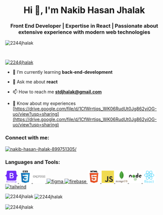 <h1 align="center">Hi 👋, I'm Nakib Hasan Jhalak</h1>



<h3 align="center">Front End Developer | Expertise in React | Passionate about extensive experience with modern web technologies</h3>

<div><img src="https://media.licdn.com/dms/image/D4E16AQFJH6OkjhvJvA/profile-displaybackgroundimage-shrink_350_1400/0/1716117676888?e=1725494400&v=beta&t=a9ZHcDZ0Kd5r_9i-ZeOaL-ZtxFu7raz7zsXSmDop02Q" alt="2244jhalak" /></div>
<p align="left"> <img src="https://komarev.com/ghpvc/?username=2244jhalak&label=Profile%20views&color=0e75b6&style=flat" alt="" /> </p>

<p align="left"> <a href="https://github.com/ryo-ma/github-profile-trophy"><img src="https://github-profile-trophy.vercel.app/?username=2244jhalak" alt="2244jhalak" /></a> </p>

- 🌱 I’m currently learning **back-end-development**

- 💬 Ask me about **react**

- 📫 How to reach me **stdjhalak@gmail.com**

- 📄 Know about my experiences [https://drive.google.com/file/d/1CfWrrtiqs_WK06RudUt0Jg862yiOG-uo/view?usp=sharing](https://drive.google.com/file/d/1CfWrrtiqs_WK06RudUt0Jg862yiOG-uo/view?usp=sharing)

<h3 align="left">Connect with me:</h3>
<p align="left">
<a href="https://linkedin.com/in/nakib-hasan-jhalak-899751305/" target="blank"><img align="center" src="https://raw.githubusercontent.com/rahuldkjain/github-profile-readme-generator/master/src/images/icons/Social/linked-in-alt.svg" alt="nakib-hasan-jhalak-899751305/" height="30" width="40" /></a>
</p>

<h3 align="left">Languages and Tools:</h3>
<p align="left"> <a href="https://getbootstrap.com" target="_blank" rel="noreferrer"> <img src="https://raw.githubusercontent.com/devicons/devicon/master/icons/bootstrap/bootstrap-plain-wordmark.svg" alt="bootstrap" width="40" height="40"/> </a> <a href="https://www.w3schools.com/css/" target="_blank" rel="noreferrer"> <img src="https://raw.githubusercontent.com/devicons/devicon/master/icons/css3/css3-original-wordmark.svg" alt="css3" width="40" height="40"/> </a> <a href="https://expressjs.com" target="_blank" rel="noreferrer"> <img src="https://raw.githubusercontent.com/devicons/devicon/master/icons/express/express-original-wordmark.svg" alt="express" width="40" height="40"/> </a> <a href="https://www.figma.com/" target="_blank" rel="noreferrer"> <img src="https://www.vectorlogo.zone/logos/figma/figma-icon.svg" alt="figma" width="40" height="40"/> </a> <a href="https://firebase.google.com/" target="_blank" rel="noreferrer"> <img src="https://www.vectorlogo.zone/logos/firebase/firebase-icon.svg" alt="firebase" width="40" height="40"/> </a> <a href="https://www.w3.org/html/" target="_blank" rel="noreferrer"> <img src="https://raw.githubusercontent.com/devicons/devicon/master/icons/html5/html5-original-wordmark.svg" alt="html5" width="40" height="40"/> </a> <a href="https://developer.mozilla.org/en-US/docs/Web/JavaScript" target="_blank" rel="noreferrer"> <img src="https://raw.githubusercontent.com/devicons/devicon/master/icons/javascript/javascript-original.svg" alt="javascript" width="40" height="40"/> </a> <a href="https://www.mongodb.com/" target="_blank" rel="noreferrer"> <img src="https://raw.githubusercontent.com/devicons/devicon/master/icons/mongodb/mongodb-original-wordmark.svg" alt="mongodb" width="40" height="40"/> </a> <a href="https://nodejs.org" target="_blank" rel="noreferrer"> <img src="https://raw.githubusercontent.com/devicons/devicon/master/icons/nodejs/nodejs-original-wordmark.svg" alt="nodejs" width="40" height="40"/> </a> <a href="https://reactjs.org/" target="_blank" rel="noreferrer"> <img src="https://raw.githubusercontent.com/devicons/devicon/master/icons/react/react-original-wordmark.svg" alt="react" width="40" height="40"/> </a> <a href="https://tailwindcss.com/" target="_blank" rel="noreferrer"> <img src="https://www.vectorlogo.zone/logos/tailwindcss/tailwindcss-icon.svg" alt="tailwind" width="40" height="40"/> </a> </p>

<p><img align="left" src="https://github-readme-stats.vercel.app/api/top-langs?username=2244jhalak&show_icons=true&locale=en&layout=compact" alt="2244jhalak" /></p>

<p>&nbsp;<img align="center" src="https://github-readme-stats.vercel.app/api?username=2244jhalak&show_icons=true&locale=en" alt="2244jhalak" /></p>

<p><img align="center" src="https://github-readme-streak-stats.herokuapp.com/?user=2244jhalak&" alt="2244jhalak" /></p>
